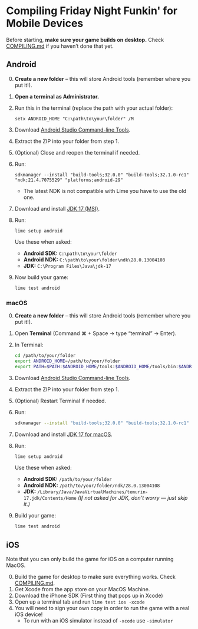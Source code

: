 # Compiling Friday Night Funkin' for Mobile Devices

Before starting, **make sure your game builds on desktop.**
Check [COMPILING.md](./COMPILING.md) if you haven’t done that yet.

## Android

0. **Create a new folder** – this will store Android tools (remember where you put it!).
1. **Open a terminal as Administrator.**
2. Run this in the terminal (replace the path with your actual folder):
   ```
   setx ANDROID_HOME "C:\path\to\your\folder" /M
   ```
3. Download [Android Studio Command-line Tools](https://developer.android.com/studio#command-line-tools-only).
4. Extract the ZIP into your folder from step 1.
5. (Optional) Close and reopen the terminal if needed.
6. Run:
   ```
   sdkmanager --install "build-tools;32.0.0" "build-tools;32.1.0-rc1" "ndk;21.4.7075529" "platforms;android-29"
   ```
   - The latest NDK is not compatible with Lime you have to use the old one.
7. Download and install [JDK 17 (MSI)](https://adoptium.net/temurin/releases/?version=17&os=windows).
8. Run:
   ```
   lime setup android
   ```
   Use these when asked:
   - **Android SDK:** `C:\path\to\your\folder`
   - **Android NDK:** `C:\path\to\your\folder\ndk\28.0.13004108`
   - **JDK:** `C:\Program Files\Java\jdk-17`

9. Now build your game:
    ```
    lime test android
    ```


### macOS

0. **Create a new folder** – this will store Android tools (remember where you put it!).
1. Open **Terminal** (Command ⌘ + Space → type “terminal” → Enter).
2. In Terminal:
   ```bash
   cd /path/to/your/folder
   export ANDROID_HOME=/path/to/your/folder
   export PATH=$PATH:$ANDROID_HOME/tools:$ANDROID_HOME/tools/bin:$ANDROID_HOME/platform-tools
   ```
3. Download [Android Studio Command-line Tools](https://developer.android.com/studio#command-line-tools-only).
4. Extract the ZIP into your folder from step 1.
5. (Optional) Restart Terminal if needed.
6. Run:
   ```bash
   sdkmanager --install "build-tools;32.0.0" "build-tools;32.1.0-rc1" "ndk;28.0.13004108" "platforms;android-29"
   ```
7. Download and install [JDK 17 for macOS](https://adoptium.net/temurin/releases/?os=mac&version=17).
8. Run:
   ```bash
   lime setup android
   ```
   Use these when asked:
   - **Android SDK:** `/path/to/your/folder`
   - **Android NDK:** `/path/to/your/folder/ndk/28.0.13004108`
   - **JDK:** `/Library/Java/JavaVirtualMachines/temurin-17.jdk/Contents/Home`
     _(If not asked for JDK, don’t worry — just skip it.)_

9. Build your game:
    ```bash
    lime test android
    ```

## iOS
Note that you can only build the game for iOS on a computer running MacOS.

0. Build the game for desktop to make sure everything works. Check [COMPILING.md](./COMPILING.md).
1. Get Xcode from the app store on your MacOS Machine.
2. Download the iPhone SDK (First thing that pops up in Xcode)
3. Open up a terminal tab and run `lime test ios -xcode`
4. You will need to sign your own copy in order to run the game with a real iOS device!
   - To run with an iOS simulator instead of `-xcode` use `-simulator`
